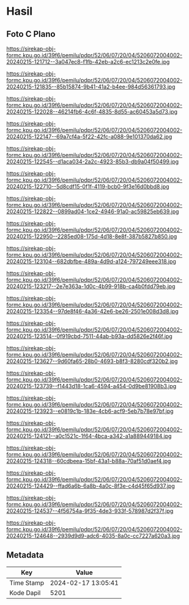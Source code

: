 # Hasil

## Foto C Plano

https://sirekap-obj-formc.kpu.go.id/39f6/pemilu/pdpr/52/06/07/20/04/5206072004002-20240215-121712--3a047ec8-f1fb-42eb-a2c6-ec1213c2e0fe.jpg

https://sirekap-obj-formc.kpu.go.id/39f6/pemilu/pdpr/52/06/07/20/04/5206072004002-20240215-121835--85b15874-9b41-41a2-b4ee-984d56361793.jpg

https://sirekap-obj-formc.kpu.go.id/39f6/pemilu/pdpr/52/06/07/20/04/5206072004002-20240215-122028--46214fb6-4c6f-4835-8d55-ac60453a5d73.jpg

https://sirekap-obj-formc.kpu.go.id/39f6/pemilu/pdpr/52/06/07/20/04/5206072004002-20240215-122147--69a7cf4a-5f22-42fc-a088-9e101370da62.jpg

https://sirekap-obj-formc.kpu.go.id/39f6/pemilu/pdpr/52/06/07/20/04/5206072004002-20240215-122545--d1aca034-2a2c-4923-85b3-db9a04f50499.jpg

https://sirekap-obj-formc.kpu.go.id/39f6/pemilu/pdpr/52/06/07/20/04/5206072004002-20240215-122710--5d8cdf15-0f1f-4119-bcb0-9f3e16d0bbd8.jpg

https://sirekap-obj-formc.kpu.go.id/39f6/pemilu/pdpr/52/06/07/20/04/5206072004002-20240215-122822--0899ad04-1ce2-4946-91a0-ac59825eb639.jpg

https://sirekap-obj-formc.kpu.go.id/39f6/pemilu/pdpr/52/06/07/20/04/5206072004002-20240215-122950--2285ed08-175d-4d18-8e8f-387b5827b850.jpg

https://sirekap-obj-formc.kpu.go.id/39f6/pemilu/pdpr/52/06/07/20/04/5206072004002-20240215-123104--682dbfbe-489a-4d9d-a124-797249eee318.jpg

https://sirekap-obj-formc.kpu.go.id/39f6/pemilu/pdpr/52/06/07/20/04/5206072004002-20240215-123217--2e7e363a-1d0c-4b99-918b-ca4b0fdd79eb.jpg

https://sirekap-obj-formc.kpu.go.id/39f6/pemilu/pdpr/52/06/07/20/04/5206072004002-20240215-123354--97de8f46-4a36-42e6-be26-2501e008d3d8.jpg

https://sirekap-obj-formc.kpu.go.id/39f6/pemilu/pdpr/52/06/07/20/04/5206072004002-20240215-123514--0f919cbd-7511-44ab-b93a-dd5826e2f46f.jpg

https://sirekap-obj-formc.kpu.go.id/39f6/pemilu/pdpr/52/06/07/20/04/5206072004002-20240215-123627--9d60fa65-28b0-4693-b8f3-8280cdf320b2.jpg

https://sirekap-obj-formc.kpu.go.id/39f6/pemilu/pdpr/52/06/07/20/04/5206072004002-20240215-123739--f1443d18-1ca6-4594-a454-0d9be81908b3.jpg

https://sirekap-obj-formc.kpu.go.id/39f6/pemilu/pdpr/52/06/07/20/04/5206072004002-20240215-123923--e0819c1b-183e-4cb6-acf9-5eb7b78e97bf.jpg

https://sirekap-obj-formc.kpu.go.id/39f6/pemilu/pdpr/52/06/07/20/04/5206072004002-20240215-124121--a0c1521c-1f64-4bca-a342-a1a889449184.jpg

https://sirekap-obj-formc.kpu.go.id/39f6/pemilu/pdpr/52/06/07/20/04/5206072004002-20240215-124318--60cdbeea-15bf-43a1-b88a-70af51d0aef4.jpg

https://sirekap-obj-formc.kpu.go.id/39f6/pemilu/pdpr/52/06/07/20/04/5206072004002-20240215-124429--ffad6a6b-6a8b-4a0c-8f3e-c4d45f65d937.jpg

https://sirekap-obj-formc.kpu.go.id/39f6/pemilu/pdpr/52/06/07/20/04/5206072004002-20240215-124537--4f56754a-9f35-4de3-933f-578987d2f37f.jpg

https://sirekap-obj-formc.kpu.go.id/39f6/pemilu/pdpr/52/06/07/20/04/5206072004002-20240215-124648--2939d9d9-adc6-4035-8a0c-cc7227a620a3.jpg


## Metadata

| Key        | Value               |
| ---------- | ------------------- |
| Time Stamp | 2024-02-17 13:05:41 |
| Kode Dapil | 5201                |



